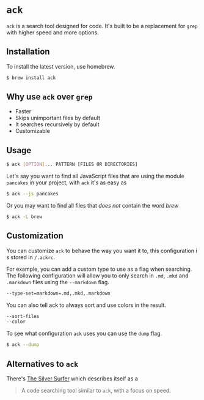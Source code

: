 # `ack`

`ack` is a search tool designed for code. It's built to be a replacement for
`grep` with higher speed and more options.

## Installation

To install the latest version, use homebrew.

```bash
$ brew install ack
```

## Why use `ack` over `grep`

- Faster
- Skips unimportant files by default
- It searches recursively by default
- Customizable

## Usage

```bash
$ ack [OPTION]... PATTERN [FILES OR DIRECTORIES]
```

Let's say you want to find all JavaScript files that are using the module
`pancakes` in your project, with `ack` it's as easy as

```sh
$ ack --js pancakes
```

Or you may want to find all files that _does not_ contain the word _brew_

```bash
$ ack -L brew
```

## Customization

You can customize `ack` to behave the way you want it to, this configuration i
s stored in `/.ackrc`.

For example, you can add a custom type to use as a flag when searching. The
following configuration will allow you to only search in `.md`, `.mkd` and
`.markdown` files using the `--markdown` flag.

```bash
--type-set=markdown=.md,.mkd,.markdown
```

You can also tell ack to always sort and use colors in the result.

```bash
--sort-files
--color
```

To see what configuration `ack` uses you can use the `dump` flag.

```bash
$ ack --dump
```

## Alternatives to `ack`

There's [The Silver Surfer](https://github.com/ggreer/the_silver_searcher) which describes itself as a
> A code searching tool similar to `ack`, with a focus on speed.
